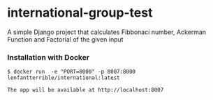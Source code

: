 # international-group-test
A simple Django project that calculates Fibbonaci number, Ackerman Function and Factorial of the given input

### Installation with Docker
```
$ docker run  -e "PORT=8000" -p 8007:8000 lenfantterrible/international:latest

The app will be available at http://localhost:8007
